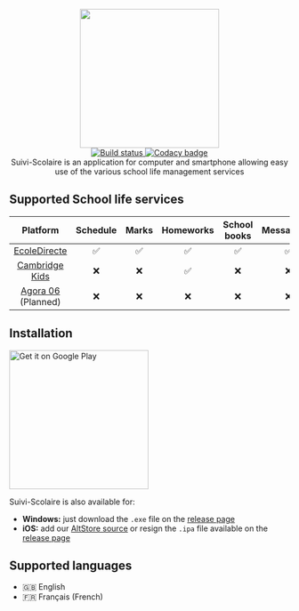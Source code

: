 <p align=center>
  <img src="https://github.com/06-Games/Suivi-Scolaire/raw/master/Assets/Images/Logo/Logo.png" width="250" />
  <br />
  <a href="https://github.com/06-Games/Suivi-Scolaire/actions?query=workflow%3A%22Build+project%22">
    <img src="https://github.com/06-Games/Suivi-Scolaire/workflows/Build%20project/badge.svg" alt="Build status" />
  </a>
  <a href="https://www.codacy.com/gh/06-Games/Suivi-Scolaire">
    <img src="https://app.codacy.com/project/badge/Grade/ebcfd54191d0408b9b87ccaa85e3e8fb" alt="Codacy badge" />
  </a>
  <br />
  Suivi-Scolaire is an application for computer and smartphone allowing easy use of the various school life management services
</p>
  
## Supported School life services

| Platform                                                  | Schedule | Marks | Homeworks | School books | Messanging |
|:---------------------------------------------------------:|:--------:|:-----:|:---------:|:------------:|:----------:|
| [EcoleDirecte](https://www.ecoledirecte.com)              | ✅       | ✅    | ✅        |✅           |✅          |
| [Cambridge Kids](https://cambridgekids.sophiacloud.com)   | ❌       | ❌    | ✅        | ❌          | ❌         |
| [Agora 06](https://www.agora06.fr) (Planned)              | ❌       | ❌    | ❌        | ❌          | ❌         |

## Installation
<a href='https://play.google.com/store/apps/details?id=com.fr_06Games.SuiviScolaire&pcampaignid=pcampaignidMKT-Other-global-all-co-prtnr-py-PartBadge-Mar2515-1'>
  <img alt='Get it on Google Play' src='https://play.google.com/intl/en_us/badges/static/images/badges/en_badge_web_generic.png' width="250" />
</a>

Suivi-Scolaire is also available for:
* **Windows:** just download the `.exe` file on the [release page](https://github.com/06-Games/Suivi-Scolaire/releases/latest)
* **iOS:** add our [AltStore source](https://06games.ddns.net/beta/altstore/install.php) or resign the `.ipa` file available on the [release page](https://github.com/06-Games/Suivi-Scolaire/releases/latest)

## Supported languages
* :uk: English
* :fr: Français (French)

